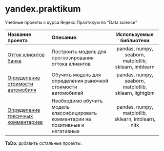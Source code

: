 # yandex.praktikum
Учебные проекты с курса Яндекс.Практикум по "Data science"

| Название проекта      | Описание.              | Используемые библиотеки     |
| :-------------------- | :--------------------- |:---------------------------:|
| [Отток клиентов банка](https://github.com/2noik/yandex.praktikum/tree/master/Отток%20клиентов%20банка)| Построить модель для прогнозирования оттока клиентов | pandas, numpy, seaborn, matplotlib, sklearn, imblearn |
| [Определение стоимости автомобиля](https://github.com/2noik/yandex.praktikum/tree/master/Определение%20стоимости%20автомобиля)| Обучить модель для определения рыночной стоимости автомобилей | pandas, numpy, seaborn, matplotlib, sklearn, lightgbm |
| [Определение токсичных комментариев](https://github.com/2noik/yandex.praktikum/tree/master/Определение%20стоимости%20автомобиля)| Необходимо обучить модель классифицировать комментарии на позитивные и негативные | pandas, numpy, matplotlib, sklearn, imblearn, nltk |

**ToDo:** добавить остальные проекты.
